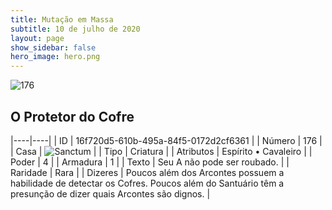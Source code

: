 ```yaml
---
title: Mutação em Massa
subtitle: 10 de julho de 2020
layout: page
show_sidebar: false
hero_image: hero.png
---
```


![176](https://cdn.keyforgegame.com/media/card_front/pt/479_176_GRHXCM2HH6W2_pt.png)

## O Protetor do Cofre

|----|----|
| ID | 16f720d5-610b-495a-84f5-0172d2cf6361 |
| Número | 176 |
| Casa | ![Sanctum](https://archonarcana.com/images/thumb/c/c7/Sanctum.png/22px-Sanctum.png "Santuário") |
| Tipo | Criatura |
| Atributos | Espírito • Cavaleiro |
| Poder | 4 |
| Armadura | 1 |
| Texto | Seu A não pode ser roubado. |
| Raridade | Rara |
| Dizeres | Poucos além dos Arcontes possuem a habilidade de  detectar os Cofres. Poucos além do Santuário têm   a presunção de dizer quais Arcontes são dignos. |
